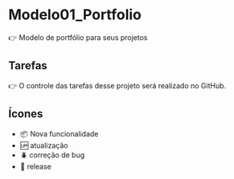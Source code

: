# Modelo01_Portfolio

 :point_right: Modelo de portfólio para seus projetos

## Tarefas

:point_right: O controle das tarefas desse projeto será realizado no GitHub.

## Ícones
- :package: Nova funcionalidade
- :up: atualização
- :beetle: correção de bug
- :checkered_flag: release